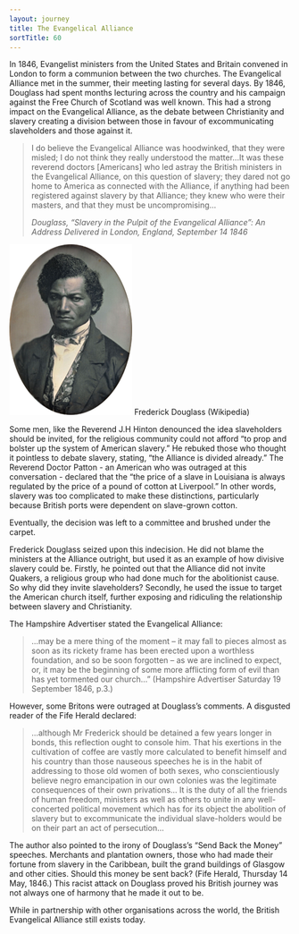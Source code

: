 ```yaml
---
layout: journey
title: The Evangelical Alliance
sortTitle: 60
---
```


In 1846, Evangelist ministers from the United States and Britain convened in London to form a communion between the two churches. The Evangelical Alliance met in the summer, their meeting lasting for several days. By 1846, Douglass had spent months lecturing across the country and his campaign against the Free Church of Scotland was well known. This had a strong impact on the Evangelical Alliance, as the debate between Christianity and slavery creating a division between those in favour of excommunicating slaveholders and those against it. 

>I do believe the Evangelical Alliance was hoodwinked, that they were misled; I do not think they really understood the matter...It was these reverend doctors [Americans] who led astray the British ministers in the Evangelical Alliance, on this question of slavery; they dared not go home to America as connected with the Alliance, if anything had been registered against slavery by that Alliance; they knew who were their masters, and that they must be uncompromising…
> <footer><cite>Douglass, “Slavery in the Pulpit of the Evangelical Alliance”: An Address Delivered in London, England, September 14 1846</cite></footer>

![Picture of Douglass](/img/Douglasslate1840s.png)
<span class="caption text-muted">Frederick Douglass (Wikipedia)</span>

Some men, like the Reverend J.H Hinton denounced the idea slaveholders should be invited, for the religious community could not afford “to prop and bolster up the system of American slavery.” He rebuked those who thought it pointless to debate slavery, stating, “the Alliance is divided already.” The Reverend Doctor Patton - an American who was outraged at this conversation - declared that the “the price of a slave in Louisiana is always regulated by the price of a pound of cotton at Liverpool.” In other words, slavery was too complicated to make these distinctions, particularly because British ports were dependent on slave-grown cotton.

Eventually, the decision was left to a committee and brushed under the carpet.  

Frederick Douglass seized upon this indecision. He did not blame the ministers at the Alliance outright, but used it as an example of how divisive slavery could be. Firstly, he pointed out that the Alliance did not invite Quakers, a religious group who had done much for the abolitionist cause. So why did they invite slaveholders? Secondly, he used the issue to target the American church itself, further exposing and ridiculing the relationship between slavery and Christianity.

The Hampshire Advertiser stated the Evangelical Alliance:

>…may be a mere thing of the moment – it may fall to pieces almost as soon as its rickety frame has been erected upon a worthless foundation, and so be soon forgotten – as we are inclined to expect, or, it may be the beginning of some more afflicting form of evil than has yet tormented our church…” (Hampshire Advertiser Saturday 19 September 1846, p.3.)

However, some Britons were outraged at Douglass’s comments. A disgusted reader of the Fife Herald declared:

>…although Mr Frederick should be detained a few years longer in bonds, this reflection ought to console him. That his exertions in the cultivation of coffee are vastly more calculated to benefit himself and his country than those nauseous speeches he is in the habit of addressing to those old women of both sexes, who conscientiously believe negro emancipation in our own colonies was the legitimate consequences of their own privations... It is the duty of all the friends of human freedom, ministers as well as others to unite in any well-concerted political movement which has for its object the abolition of slavery but to excommunicate the individual slave-holders would be on their part an act of persecution…

The author also pointed to the irony of Douglass’s “Send Back the Money” speeches. Merchants and plantation owners, those who had made their fortune from slavery in the Caribbean, built the grand buildings of Glasgow and other cities. Should this money be sent back? (Fife Herald, Thursday 14 May, 1846.) This racist attack on Douglass proved his British journey was not always one of harmony that he made it out to be.

While in partnership with other organisations across the world, the British Evangelical Alliance still exists today.



